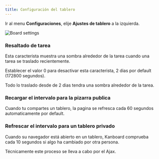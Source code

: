 ```yaml
---
title: Configuración del tablero
---
```


Ir al menu **Configuraciones**, elije **Ajustes de tablero** a la izquierda.

![Board settings](/images/v1/board-settings.png)

### Resaltado de tarea

Esta caracterista muestra una sombra alrededor de la tarea cuando una tarea se traslado recientemente.

Establecer el valor 0 para desactivar esta caracterista, 2 dias por default (172800 segundos).

Todo lo traslado desde de 2 dias tendra una sombra alrededor de la tarea.

### Recargar el intervalo para la pizarra publica

Cuando tu compartes un tablero, la pagina se refresca cada 60 segundos automaticamente por default.

### Refrescar el intervalo para un tablero privado

Cuando su navegador está abierto en un tablero, Kanboard comprueba cada 10 segundos si algo ha cambiado por otra persona.

Técnicamente este proceso se lleva a cabo por el Ajax.

